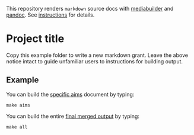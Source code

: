 This repository renders `markdown` source docs with
[mediabuilder](https://github.com/nsheff/mediabuilder) and
[pandoc](https://pandoc.org/). See
[instructions](mediabuilder_instructions.md) for details.

# Project title

Copy this example folder to write a new markdown grant. Leave the above notice
intact to guide unfamiliar users to instructions for building output.

## Example

You can build the [specific aims](/src/specific_aims.md) document by typing:

```
make aims
```

You can build the entire [final merged output](/output/merged.pdf) by typing:

```
make all
```

